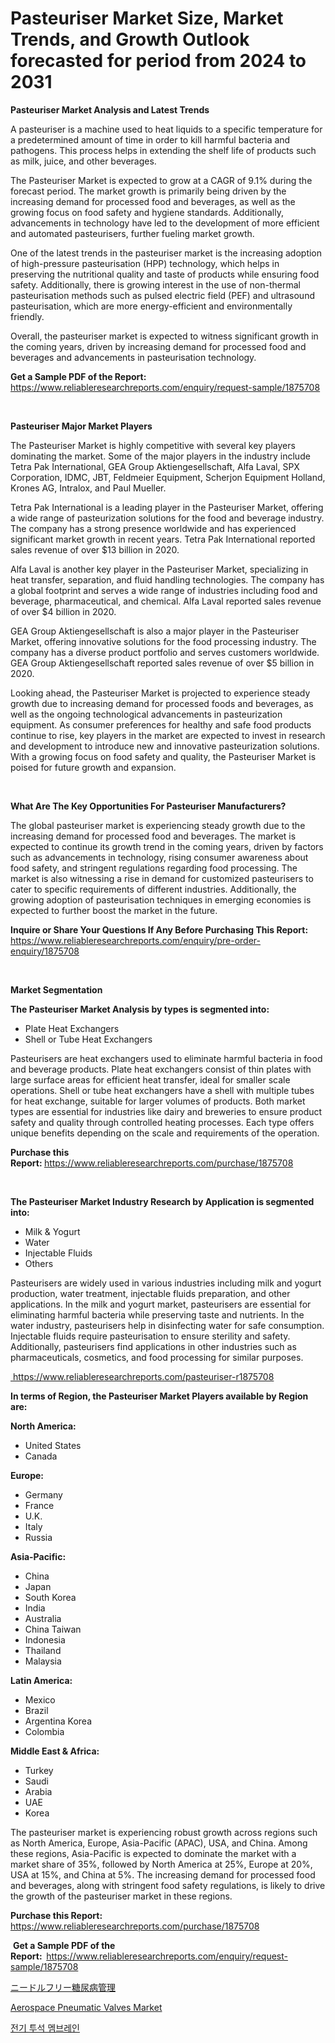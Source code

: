 <p><h1>Pasteuriser Market Size, Market Trends, and Growth Outlook forecasted for period from 2024 to 2031</h1></p><p><strong>Pasteuriser Market Analysis and Latest Trends</strong></p>
<p><p>A pasteuriser is a machine used to heat liquids to a specific temperature for a predetermined amount of time in order to kill harmful bacteria and pathogens. This process helps in extending the shelf life of products such as milk, juice, and other beverages.</p><p>The Pasteuriser Market is expected to grow at a CAGR of 9.1% during the forecast period. The market growth is primarily being driven by the increasing demand for processed food and beverages, as well as the growing focus on food safety and hygiene standards. Additionally, advancements in technology have led to the development of more efficient and automated pasteurisers, further fueling market growth.</p><p>One of the latest trends in the pasteuriser market is the increasing adoption of high-pressure pasteurisation (HPP) technology, which helps in preserving the nutritional quality and taste of products while ensuring food safety. Additionally, there is growing interest in the use of non-thermal pasteurisation methods such as pulsed electric field (PEF) and ultrasound pasteurisation, which are more energy-efficient and environmentally friendly.</p><p>Overall, the pasteuriser market is expected to witness significant growth in the coming years, driven by increasing demand for processed food and beverages and advancements in pasteurisation technology.</p></p>
<p><strong>Get a Sample PDF of the Report:&nbsp;</strong> <a href="https://www.reliableresearchreports.com/enquiry/request-sample/1875708">https://www.reliableresearchreports.com/enquiry/request-sample/1875708</a></p>
<p>&nbsp;</p>
<p><strong>Pasteuriser Major Market Players</strong></p>
<p><p>The Pasteuriser Market is highly competitive with several key players dominating the market. Some of the major players in the industry include Tetra Pak International, GEA Group Aktiengesellschaft, Alfa Laval, SPX Corporation, IDMC, JBT, Feldmeier Equipment, Scherjon Equipment Holland, Krones AG, Intralox, and Paul Mueller.</p><p>Tetra Pak International is a leading player in the Pasteuriser Market, offering a wide range of pasteurization solutions for the food and beverage industry. The company has a strong presence worldwide and has experienced significant market growth in recent years. Tetra Pak International reported sales revenue of over $13 billion in 2020.</p><p>Alfa Laval is another key player in the Pasteuriser Market, specializing in heat transfer, separation, and fluid handling technologies. The company has a global footprint and serves a wide range of industries including food and beverage, pharmaceutical, and chemical. Alfa Laval reported sales revenue of over $4 billion in 2020.</p><p>GEA Group Aktiengesellschaft is also a major player in the Pasteuriser Market, offering innovative solutions for the food processing industry. The company has a diverse product portfolio and serves customers worldwide. GEA Group Aktiengesellschaft reported sales revenue of over $5 billion in 2020.</p><p>Looking ahead, the Pasteuriser Market is projected to experience steady growth due to increasing demand for processed foods and beverages, as well as the ongoing technological advancements in pasteurization equipment. As consumer preferences for healthy and safe food products continue to rise, key players in the market are expected to invest in research and development to introduce new and innovative pasteurization solutions. With a growing focus on food safety and quality, the Pasteuriser Market is poised for future growth and expansion.</p></p>
<p>&nbsp;</p>
<p><strong>What Are The Key Opportunities For Pasteuriser Manufacturers?</strong></p>
<p><p>The global pasteuriser market is experiencing steady growth due to the increasing demand for processed food and beverages. The market is expected to continue its growth trend in the coming years, driven by factors such as advancements in technology, rising consumer awareness about food safety, and stringent regulations regarding food processing. The market is also witnessing a rise in demand for customized pasteurisers to cater to specific requirements of different industries. Additionally, the growing adoption of pasteurisation techniques in emerging economies is expected to further boost the market in the future.</p></p>
<p><strong>Inquire or Share Your Questions If Any Before Purchasing This Report:</strong> <a href="https://www.reliableresearchreports.com/enquiry/pre-order-enquiry/1875708">https://www.reliableresearchreports.com/enquiry/pre-order-enquiry/1875708</a></p>
<p>&nbsp;</p>
<p><strong>Market Segmentation</strong></p>
<p><strong>The Pasteuriser Market Analysis by types is segmented into:</strong></p>
<p><ul><li>Plate Heat Exchangers</li><li>Shell or Tube Heat Exchangers</li></ul></p>
<p><p>Pasteurisers are heat exchangers used to eliminate harmful bacteria in food and beverage products. Plate heat exchangers consist of thin plates with large surface areas for efficient heat transfer, ideal for smaller scale operations. Shell or tube heat exchangers have a shell with multiple tubes for heat exchange, suitable for larger volumes of products. Both market types are essential for industries like dairy and breweries to ensure product safety and quality through controlled heating processes. Each type offers unique benefits depending on the scale and requirements of the operation.</p></p>
<p><strong>Purchase this Report:&nbsp;</strong><a href="https://www.reliableresearchreports.com/purchase/1875708">https://www.reliableresearchreports.com/purchase/1875708</a></p>
<p>&nbsp;</p>
<p><strong>The Pasteuriser Market Industry Research by Application is segmented into:</strong></p>
<p><ul><li>Milk & Yogurt</li><li>Water</li><li>Injectable Fluids</li><li>Others</li></ul></p>
<p><p>Pasteurisers are widely used in various industries including milk and yogurt production, water treatment, injectable fluids preparation, and other applications. In the milk and yogurt market, pasteurisers are essential for eliminating harmful bacteria while preserving taste and nutrients. In the water industry, pasteurisers help in disinfecting water for safe consumption. Injectable fluids require pasteurisation to ensure sterility and safety. Additionally, pasteurisers find applications in other industries such as pharmaceuticals, cosmetics, and food processing for similar purposes.</p></p>
<p><a href="https://www.reliableresearchreports.com/pasteuriser-r1875708">&nbsp;https://www.reliableresearchreports.com/pasteuriser-r1875708</a></p>
<p><strong>In terms of Region, the Pasteuriser Market Players available by Region are:</strong></p>
<p>
    <p> <strong> North America: </strong>
        <ul>
            <li>United States</li>
            <li>Canada</li>
        </ul>
        </p> 
    <p> <strong> Europe: </strong>
        <ul>
            <li>Germany</li>
            <li>France</li>
            <li>U.K.</li>
            <li>Italy</li>
            <li>Russia</li>
        </ul>
        </p> 
    <p> <strong> Asia-Pacific: </strong>
        <ul>
            <li>China</li>
            <li>Japan</li>
            <li>South Korea</li>
            <li>India</li>
            <li>Australia</li>
            <li>China Taiwan</li>
            <li>Indonesia</li>
            <li>Thailand</li>
            <li>Malaysia</li>
        </ul>
        </p> 
    <p> <strong> Latin America: </strong>
        <ul>
            <li>Mexico</li>
            <li>Brazil</li>
            <li>Argentina Korea</li>
            <li>Colombia</li>
        </ul>
        </p> 
    <p> <strong> Middle East & Africa: </strong>
        <ul>
            <li>Turkey</li>
            <li>Saudi</li>
            <li>Arabia</li>
            <li>UAE</li>
            <li>Korea</li>
        </ul>
    </p>
    </p>
<p><p>The pasteuriser market is experiencing robust growth across regions such as North America, Europe, Asia-Pacific (APAC), USA, and China. Among these regions, Asia-Pacific is expected to dominate the market with a market share of 35%, followed by North America at 25%, Europe at 20%, USA at 15%, and China at 5%. The increasing demand for processed food and beverages, along with stringent food safety regulations, is likely to drive the growth of the pasteuriser market in these regions.</p></p>
<p><strong>Purchase this Report: </strong><a href="https://www.reliableresearchreports.com/purchase/1875708">https://www.reliableresearchreports.com/purchase/1875708</a></p>
<p>&nbsp;<strong>Get a Sample PDF of the Report:&nbsp;&nbsp;</strong><a href="https://www.reliableresearchreports.com/enquiry/request-sample/1875708">https://www.reliableresearchreports.com/enquiry/request-sample/1875708</a></p>
<p><strong></strong></p>
<p><p><a href="https://medium.com/@callumnowacki2000/%E3%82%B0%E3%83%AD%E3%83%BC%E3%83%90%E3%83%AB%E3%81%AA%E7%84%A1%E9%87%9D%E7%B3%96%E5%B0%BF%E7%97%85%E7%AE%A1%E7%90%86%E5%B8%82%E5%A0%B4%E3%81%AE%E5%8B%95%E5%90%91-%E4%BA%88%E6%B8%AC-%E3%81%8A%E3%82%88%E3%81%B3%E5%BD%B1%E9%9F%BF%E5%88%86%E6%9E%90-2024%E5%B9%B4-2031%E5%B9%B4-%E3%82%92170%E3%83%9A%E3%83%BC%E3%82%B8%E3%81%A7%E3%82%AB%E3%83%90%E3%83%BC%E3%81%97%E3%81%BE%E3%81%97%E3%81%9F-0af11732acf1">ニードルフリー糖尿病管理</a></p><p><a href="https://view.publitas.com/reportprime-1/aerospace-pneumatic-valves-market-investigation-industry-evolution-and-forecast-till-2031/">Aerospace Pneumatic Valves Market</a></p><p><a href="https://medium.com/@cliffordaucek8546w/%EC%9D%BC%EB%A0%89%ED%8A%B8%EB%A1%9C%EB%8B%A4%EC%9D%B4%EC%96%BC%EB%A6%AC%EC%8B%9C%EC%8A%A4-%EB%A7%89-%EC%8B%9C%EC%9E%A5%EC%9D%80-2024%EB%85%84%EB%B6%80%ED%84%B0-2031%EB%85%84%EA%B9%8C%EC%A7%80-%EC%9D%98-cagr%EB%A1%9C-%EC%84%B1%EC%9E%A5%ED%95%A0-%EC%A0%84%EB%A7%9D%EC%9D%B4%EB%A9%B0-%EC%8B%9C%EC%9E%A5%EC%9D%98-%EC%B6%94%EC%84%B8-%EB%B6%84%EC%84%9D%EC%9D%80-%EC%9D%91%EC%9A%A9%EB%B6%84%EC%95%BC-%EC%A7%80%EC%97%AD%EC%A0%81-%EC%A0%84%EB%A7%9D-%EB%B0%8F-%EC%88%98%EC%9D%B5%EC%9D%84-%EC%A4%91%EC%8B%AC%EC%9C%BC%EB%A1%9C-%EC%A7%84%ED%96%89%EB%90%A9%EB%8B%88%EB%8B%A4-faf6800c69de">전기 투석 멤브레인</a></p></p>